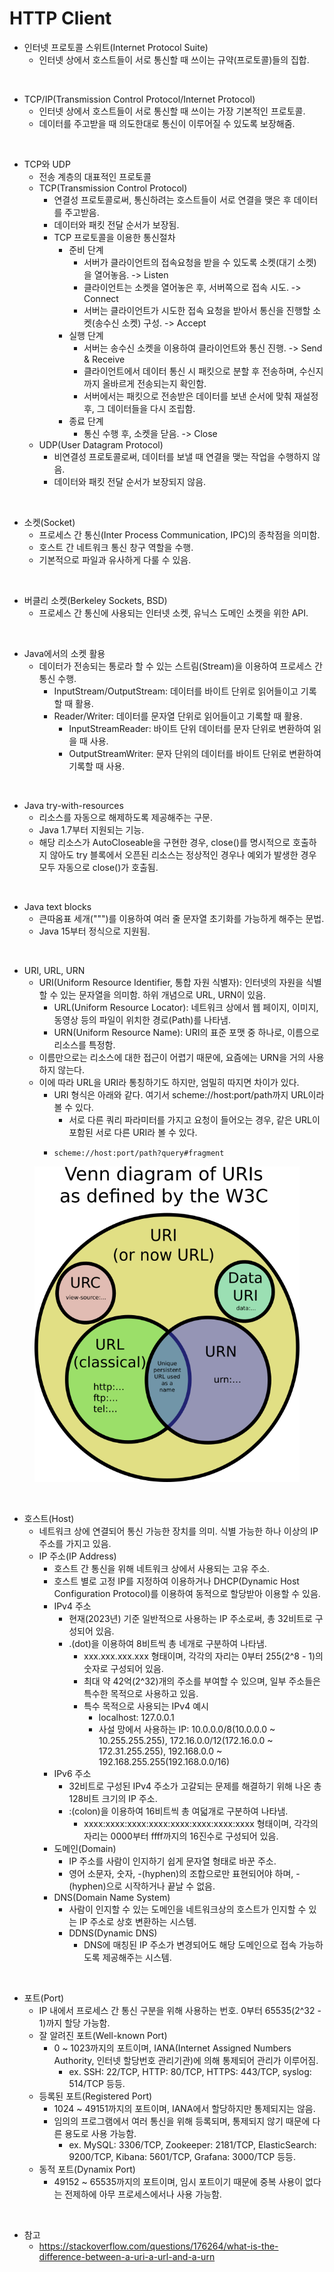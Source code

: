 # HTTP Client

* 인터넷 프로토콜 스위트(Internet Protocol Suite)
  * 인터넷 상에서 호스트들이 서로 통신할 때 쓰이는 규약(프로토콜)들의 집합.

<br>

* TCP/IP(Transmission Control Protocol/Internet Protocol)
  * 인터넷 상에서 호스트들이 서로 통신할 때 쓰이는 가장 기본적인 프로토콜.
  * 데이터를 주고받을 때 의도한대로 통신이 이루어질 수 있도록 보장해줌.

<br>

* TCP와 UDP
  * 전송 계층의 대표적인 프로토콜
  * TCP(Transmission Control Protocol)
    * 연결성 프로토콜로써, 통신하려는 호스트들이 서로 연결을 맺은 후 데이터를 주고받음.
    * 데이터와 패킷 전달 순서가 보장됨.
    * TCP 프로토콜을 이용한 통신절차
      * 준비 단계
        * 서버가 클라이언트의 접속요청을 받을 수 있도록 소켓(대기 소켓)을 열어놓음. -> Listen
        * 클라이언트는 소켓을 열어놓은 후, 서버쪽으로 접속 시도. -> Connect
        * 서버는 클라이언트가 시도한 접속 요청을 받아서 통신을 진행할 소켓(송수신 소켓) 구성. -> Accept
      * 실행 단계
        * 서버는 송수신 소켓을 이용하여 클라이언트와 통신 진행. -> Send & Receive
        * 클라이언트에서 데이터 통신 시 패킷으로 분할 후 전송하며, 수신지까지 올바르게 전송되는지 확인함.
        * 서버에서는 패킷으로 전송받은 데이터를 보낸 순서에 맞춰 재설정 후, 그 데이터들을 다시 조립함.
      * 종료 단계
        * 통신 수행 후, 소켓을 닫음. -> Close
  * UDP(User Datagram Protocol)
    * 비연결성 프로토콜로써, 데이터를 보낼 때 연결을 맺는 작업을 수행하지 않음.
    * 데이터와 패킷 전달 순서가 보장되지 않음.

<br>

* 소켓(Socket)
  * 프로세스 간 통신(Inter Process Communication, IPC)의 종착점을 의미함.
  * 호스트 간 네트워크 통신 창구 역할을 수행.
  * 기본적으로 파일과 유사하게 다룰 수 있음.

<br>

* 버클리 소켓(Berkeley Sockets, BSD)
  * 프로세스 간 통신에 사용되는 인터넷 소켓, 유닉스 도메인 소켓을 위한 API.

<br>

* Java에서의 소켓 활용
  * 데이터가 전송되는 통로라 할 수 있는 스트림(Stream)을 이용하여 프로세스 간 통신 수행.
    * InputStream/OutputStream: 데이터를 바이트 단위로 읽어들이고 기록할 때 활용.
    * Reader/Writer: 데이터를 문자열 단위로 읽어들이고 기록할 때 활용.
      * InputStreamReader: 바이트 단위 데이터를 문자 단위로 변환하여 읽을 때 사용.
      * OutputStreamWriter: 문자 단위의 데이터를 바이트 단위로 변환하여 기록할 때 사용.

<br>

* Java try-with-resources
  * 리소스를 자동으로 해제하도록 제공해주는 구문.
  * Java 1.7부터 지원되는 기능.
  * 해당 리소스가 AutoCloseable을 구현한 경우, close()를 명시적으로 호출하지 않아도 
  try 블록에서 오픈된 리소스는 정상적인 경우나 예외가 발생한 경우 모두 자동으로 close()가 호출됨.

<br>

* Java text blocks
  * 큰따옴표 세개(""")를 이용하여 여러 줄 문자열 초기화를 가능하게 해주는 문법.
  * Java 15부터 정식으로 지원됨.

<br>

* URI, URL, URN
  * URI(Uniform Resource Identifier, 통합 자원 식별자): 인터넷의 자원을 식별할 수 있는 문자열을 의미함. 하위 개념으로 URL, URN이 있음.
    * URL(Uniform Resource Locator): 네트워크 상에서 웹 페이지, 이미지, 동영상 등의 파일이 위치한 경로(Path)를 나타냄.
    * URN(Uniform Resource Name): URI의 표준 포맷 중 하나로, 이름으로 리소스를 특정함.
  * 이름만으로는 리소스에 대한 접근이 어렵기 때문에, 요즘에는 URN을 거의 사용하지 않는다.
  * 이에 따라 URL을 URI라 통칭하기도 하지만, 엄밀히 따지면 차이가 있다.
    * URI 형식은 아래와 같다. 여기서 scheme://host:port/path까지 URL이라 볼 수 있다.
      * 서로 다른 쿼리 파라미터를 가지고 요청이 들어오는 경우, 같은 URL이 포함된 서로 다른 URI라 볼 수 있다.
    * <pre class="language-ini"><code class="lang-ini">scheme://host:port/path?query#fragment</code></pre>

<figure><img src="./images/uri-url-urn.png" alt=""></figure>

<br>

* 호스트(Host)
  * 네트워크 상에 연결되어 통신 가능한 장치를 의미. 식별 가능한 하나 이상의 IP 주소를 가지고 있음.
  * IP 주소(IP Address)
    * 호스트 간 통신을 위해 네트워크 상에서 사용되는 고유 주소.
    * 호스트 별로 고정 IP를 지정하여 이용하거나 DHCP(Dynamic Host Configuration Protocol)를 이용하여 동적으로 할당받아 이용할 수 있음.
    * IPv4 주소
      * 현재(2023년) 기준 일반적으로 사용하는 IP 주소로써, 총 32비트로 구성되어 있음.
      * .(dot)을 이용하여 8비트씩 총 네개로 구분하여 나타냄.
        * xxx.xxx.xxx.xxx 형태이며, 각각의 자리는 0부터 255(2^8 - 1)의 숫자로 구성되어 있음.
        * 최대 약 42억(2^32)개의 주소를 부여할 수 있으며, 일부 주소들은 특수한 목적으로 사용하고 있음.
        * 특수 목적으로 사용되는 IPv4 예시
          * localhost: 127.0.0.1
          * 사설 망에서 사용하는 IP: 10.0.0.0/8(10.0.0.0 ~ 10.255.255.255), 172.16.0.0/12(172.16.0.0 ~ 172.31.255.255), 192.168.0.0 ~ 192.168.255.255(192.168.0.0/16)
    * IPv6 주소
      * 32비트로 구성된 IPv4 주소가 고갈되는 문제를 해결하기 위해 나온 총 128비트 크기의 IP 주소.
      * :(colon)을 이용하여 16비트씩 총 여덟개로 구분하여 나타냄.
        * xxxx:xxxx:xxxx:xxxx:xxxx:xxxx:xxxx:xxxx 형태이며, 각각의 자리는 0000부터 ffff까지의 16진수로 구성되어 있음.
    * 도메인(Domain)
      * IP 주소를 사람이 인지하기 쉽게 문자열 형태로 바꾼 주소.
      * 영어 소문자, 숫자, -(hyphen)의 조합으로만 표현되어야 하며, -(hyphen)으로 시작하거나 끝날 수 없음.
    * DNS(Domain Name System)
      * 사람이 인지할 수 있는 도메인을 네트워크상의 호스트가 인지할 수 있는 IP 주소로 상호 변환하는 시스템.
      * DDNS(Dynamic DNS)
        * DNS에 매칭된 IP 주소가 변경되어도 해당 도메인으로 접속 가능하도록 제공해주는 시스템.
  
<br>

* 포트(Port)
  * IP 내에서 프로세스 간 통신 구분을 위해 사용하는 번호. 0부터 65535(2^32 - 1)까지 할당 가능함.
  * 잘 알려진 포트(Well-known Port)
    * 0 ~ 1023까지의 포트이며, IANA(Internet Assigned Numbers Authority, 인터넷 할당번호 관리기관)에 의해 통제되어 관리가 이루어짐.
      * ex. SSH: 22/TCP, HTTP: 80/TCP, HTTPS: 443/TCP, syslog: 514/TCP 등등.
  * 등록된 포트(Registered Port)
    * 1024 ~ 49151까지의 포트이며, IANA에서 할당하지만 통제되지는 않음.
    * 임의의 프로그램에서 여러 통신을 위해 등록되며, 통제되지 않기 때문에 다른 용도로 사용 가능함.
      * ex. MySQL: 3306/TCP, Zookeeper: 2181/TCP, ElasticSearch: 9200/TCP, Kibana: 5601/TCP, Grafana: 3000/TCP 등등.
  * 동적 포트(Dynamix Port)
    * 49152 ~ 65535까지의 포트이며, 임시 포트이기 때문에 중복 사용이 없다는 전제하에 아무 프로세스에서나 사용 가능함.

<br>

* 참고
  * https://stackoverflow.com/questions/176264/what-is-the-difference-between-a-uri-a-url-and-a-urn
